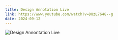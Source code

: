 ```yaml
---
title: Design Annotation Live
link: https://www.youtube.com/watch?v=DUzL7648--g
date: 2024-09-12
---
```


![Design Annontation Live](https://www.youtube.com/watch?v=DUzL7648--g)

